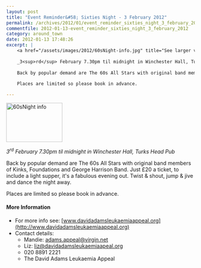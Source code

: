 ```yaml
---
layout: post
title: "Event Reminder&#58; Sixties Night - 3 February 2012"
permalink: /archives/2012/01/event_reminder_sixties_night_3_february_2012.html
commentfile: 2012-01-13-event_reminder_sixties_night_3_february_2012
category: around_town
date: 2012-01-13 17:48:26
excerpt: |
    <a href="/assets/images/2012/60sNight-info.jpg" title="See larger version of - 60sNight info"><img src="/assets/images/2012/60sNight-info_thumb.jpg" width="150" height="105" alt="60sNight info" class="photo right" /></a>
    
    _3<sup>rd</sup> February 7.30pm til midnight in Winchester Hall, Turks Head Pub_
    
    Back by popular demand are The 60s All Stars with original band members of Kinks, Foundations and George Harrison Band. Just &pound;20 a ticket, to include a light supper, it's a fabulous evening out. Twist & shout, jump & jive and dance the night away.
    
    Places are limited so please book in advance.

---
```


<a href="/assets/images/2012/60sNight-info.jpg" title="See larger version of - 60sNight info"><img src="/assets/images/2012/60sNight-info_thumb.jpg" width="150" height="105" alt="60sNight info" class="photo right" /></a>

*3<sup>rd</sup> February 7.30pm til midnight in Winchester Hall, Turks Head Pub*

Back by popular demand are The 60s All Stars with original band members of Kinks, Foundations and George Harrison Band. Just £20 a ticket, to include a light supper, it's a fabulous evening out. Twist & shout, jump & jive and dance the night away.

Places are limited so please book in advance.

#### More Information

-   For more info see: [www.davidadamsleukaemiaappeal.org](http://www.davidadamsleukaemiaappeal.org)
-   Contact details:
    -   Mandie: <adams.appeal@virgin.net>
    -   Liz: <liz@davidadamsleukaemiaapeal.org>
    -   020 8891 2221
    -   The David Adams Leukaemia Appeal
